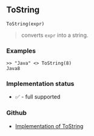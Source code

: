 ## ToString

```
ToString(expr)
```

> converts `expr` into a string.

### Examples

```
>> "Java" <> ToString(8)
Java8
```

### Implementation status

* &#x2705; - full supported

### Github

* [Implementation of ToString](https://github.com/axkr/symja_android_library/blob/master/symja_android_library/matheclipse-core/src/main/java/org/matheclipse/core/builtin/StringFunctions.java#L3048) 
